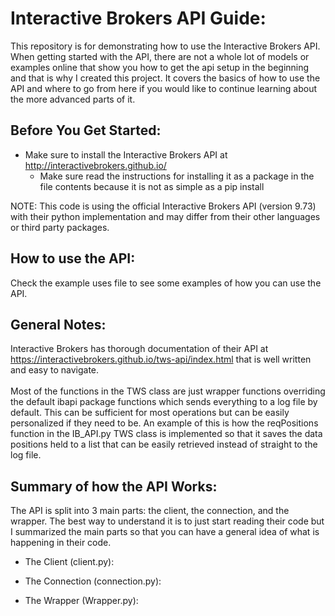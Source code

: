 # Interactive Brokers API Guide:

This repository is for demonstrating how to use the Interactive Brokers API. When getting started with the API, 
there are not a whole lot of models or examples online that show you how to get the api setup in the beginning and that 
is why I created this project. It covers the basics of how to use the API and where to go from here if you would like
to continue learning about the more advanced parts of it. 

## Before You Get Started: 

* Make sure to install the Interactive Brokers API at http://interactivebrokers.github.io/
    * Make sure read the instructions for installing it as a package in the file contents because it is not as simple
    as a pip install 
    
NOTE: This code is using the official Interactive Brokers API (version 9.73) with their python implementation and may
differ from their other languages or third party packages. 

## How to use the API:

Check the example uses file to see some examples of how you can use the API. 

## General Notes:

Interactive Brokers has thorough documentation of their API at 
https://interactivebrokers.github.io/tws-api/index.html that is well written and easy to navigate. 
<br><br>
Most of the functions in the TWS class are just wrapper functions overriding the default ibapi package functions
which sends everything to a log file by default. This can be sufficient for most operations but can be easily 
personalized if they need to be. An example of this is how the reqPositions function in the IB_API.py TWS class is 
implemented so that it saves the data positions held to a list that can be easily retrieved instead of straight to the log 
file. 

## Summary of how the API Works:

The API is split into 3 main parts: the client, the connection, and the wrapper. The best way to understand it is to just
start reading their code but I summarized the main parts so that you can have a general idea of what is  happening in 
their code. 

* The Client (client.py):

* The Connection (connection.py):

* The Wrapper (Wrapper.py): 





